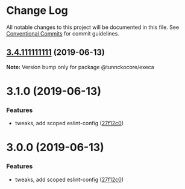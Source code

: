 # Change Log

All notable changes to this project will be documented in this file.
See [Conventional Commits](https://conventionalcommits.org) for commit guidelines.

## [3.4.111111111](https://github.com/tunnckoCoreHQ/opensource/compare/v3.2.0...v3.4.111111111) (2019-06-13)

**Note:** Version bump only for package @tunnckocore/execa





# 3.1.0 (2019-06-13)


### Features

* tweaks, add scoped eslint-config ([27f12c0](https://github.com/tunnckoCoreHQ/opensource/commit/27f12c0))





# 3.0.0 (2019-06-13)


### Features

* tweaks, add scoped eslint-config ([27f12c0](https://github.com/tunnckoCoreHQ/opensource/commit/27f12c0))
